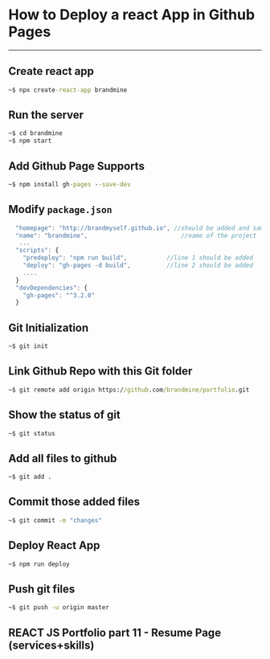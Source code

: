 # **How to Deploy a react App in Github Pages**

---

## Create react app

```cmd
~$ npx create-react-app brandmine
```

## Run the server

```cmd
~$ cd brandmine
~$ npm start
```

## Add Github Page Supports

```cmd
~$ npm install gh-pages --save-dev
```

## Modify `package.json`

```js
  "homepage": "http://brandmyself.github.io", //should be added and same as github link
  "name": "brandmine",                          //name of the project
   ...
  "scripts": {
    "predeploy": "npm run build",           //line 1 should be added
    "deploy": "gh-pages -d build",          //line 2 should be added
    ....
  }
  "devDependencies": {
    "gh-pages": "^3.2.0"
  }
```

## Git Initialization

```cmd
~$ git init
```

## Link Github Repo with this Git folder

```cmd
~$ git remote add origin https://github.com/brandmine/portfolio.git
```

## Show the status of git

```cmd
~$ git status
```

## Add all files to github

```cmd
~$ git add .
```

## Commit those added files

```cmd
~$ git commit -m "changes"
```

## Deploy React App

```cmd
~$ npm run deploy
```

## Push git files

```cmd
~$ git push -u origin master
```


## REACT JS Portfolio part 11 - Resume Page (services+skills)















